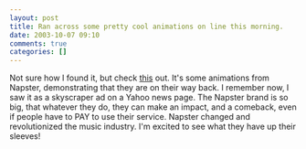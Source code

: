 ```yaml
---
layout: post
title: Ran across some pretty cool animations on line this morning.
date: 2003-10-07 09:10
comments: true
categories: []
---
```

Not sure how I found it, but check <a href="http://www.napster.com/bits/" target="_blank">this</a> out. It's some animations from Napster, demonstrating that they are on their way back. I remember now, I saw it as a skyscraper ad on a Yahoo news page. The Napster brand is so big, that whatever they do, they can make an impact, and a comeback, even if people have to PAY to use their service. Napster changed and revolutionized the music industry. I'm excited to see what they have up their sleeves!
